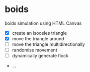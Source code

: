 # boids
boids simulation using HTML Canvas
- [x] create an isoceles triangle
- [x] move the triangle around
- [ ] move the triangle multidirectionally
- [ ] randomise movement
- [ ] dynamically generate flock
- ...
